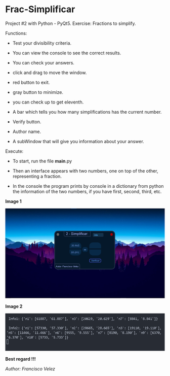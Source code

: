 # Frac-Simplificar

Project #2 with Python - PyQt5. Exercise: Fractions to simplify.

Functions:
* Test your divisibility criteria.
* You can view the console to see the correct results.
* You can check your answers.

* click and drag to move the window.
* red button to exit.
* gray button to minimize.

* you can check up to get eleventh.
* A bar which tells you how many simplifications
  has the current number.

* Verify button.
* Author name.

* A subWindow that will give you information about
  your answer.

Execute:
* To start, run the file __main__.py

* Then an interface appears with two numbers,
  one on top of the other, representing a fraction.

* In the console the program prints by console in a dictionary
  from python the information of the two numbers,
  if you have first, second, third, etc.

**Image 1**

![Image](./Image1.png)

**Image 2**

![Image](./Image2.png)

**Best regard !!!**

<cite>Author: Francisco Velez</cite>
